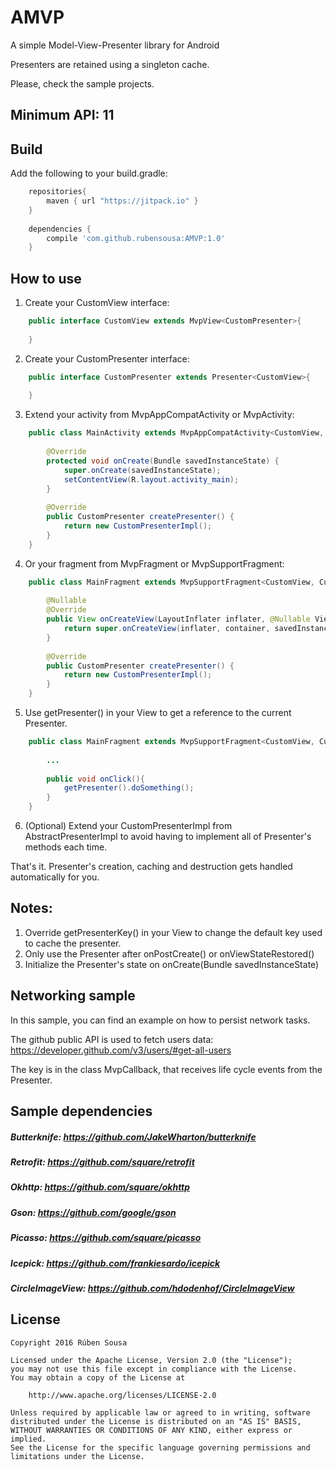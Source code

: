 # AMVP
A simple Model-View-Presenter library for Android

Presenters are retained using a singleton cache.

Please, check the sample projects.

## Minimum API: 11

## Build

Add the following to your build.gradle:

```groovy
    repositories{
        maven { url "https://jitpack.io" }
    }
    
    dependencies {
        compile 'com.github.rubensousa:AMVP:1.0'
    }
```

## How to use

1. Create your CustomView interface:

```java
    public interface CustomView extends MvpView<CustomPresenter>{
    
    }
```

2. Create your CustomPresenter interface:

```java
    public interface CustomPresenter extends Presenter<CustomView>{
    
    }
```

3. Extend your activity from MvpAppCompatActivity or MvpActivity:

```java
    public class MainActivity extends MvpAppCompatActivity<CustomView, CustomPresenter> implements CustomView {
    
        @Override
        protected void onCreate(Bundle savedInstanceState) {
            super.onCreate(savedInstanceState);
            setContentView(R.layout.activity_main);
        }
   
        @Override
        public CustomPresenter createPresenter() {
            return new CustomPresenterImpl();
        }
    }
```
        
4. Or your fragment from MvpFragment or MvpSupportFragment:

```java
    public class MainFragment extends MvpSupportFragment<CustomView, CustomPresenter> implements CustomView {
  
        @Nullable
        @Override
        public View onCreateView(LayoutInflater inflater, @Nullable ViewGroup container, @Nullable Bundle savedInstanceState) {
            return super.onCreateView(inflater, container, savedInstanceState);
        }
   
        @Override
        public CustomPresenter createPresenter() {
            return new CustomPresenterImpl();
        }
    }
```
        
5. Use getPresenter() in your View to get a reference to the current Presenter.

```java
    public class MainFragment extends MvpSupportFragment<CustomView, CustomPresenter> implements CustomView {
  
        ...
        
        public void onClick(){
            getPresenter().doSomething();
        }
    }
```

6. (Optional) Extend your CustomPresenterImpl from AbstractPresenterImpl to avoid having to implement all of Presenter's methods each time.
        
        
That's it. Presenter's creation, caching and destruction gets handled automatically for you.

## Notes:

1. Override getPresenterKey() in your View to change the default key used to cache the presenter.
2. Only use the Presenter after onPostCreate() or onViewStateRestored()
3. Initialize the Presenter's state on onCreate(Bundle savedInstanceState)



## Networking sample

In this sample, you can find an example on how to persist network tasks.

The github public API is used to fetch users data: https://developer.github.com/v3/users/#get-all-users

The key is in the class MvpCallback, that receives life cycle events from the Presenter.


## Sample dependencies

##### Butterknife: https://github.com/JakeWharton/butterknife
##### Retrofit: https://github.com/square/retrofit
##### Okhttp: https://github.com/square/okhttp
##### Gson: https://github.com/google/gson
##### Picasso: https://github.com/square/picasso
##### Icepick: https://github.com/frankiesardo/icepick
##### CircleImageView: https://github.com/hdodenhof/CircleImageView


## License

    Copyright 2016 Rúben Sousa
    
    Licensed under the Apache License, Version 2.0 (the "License");
    you may not use this file except in compliance with the License.
    You may obtain a copy of the License at
    
        http://www.apache.org/licenses/LICENSE-2.0
    
    Unless required by applicable law or agreed to in writing, software
    distributed under the License is distributed on an "AS IS" BASIS,
    WITHOUT WARRANTIES OR CONDITIONS OF ANY KIND, either express or implied.
    See the License for the specific language governing permissions and
    limitations under the License.
